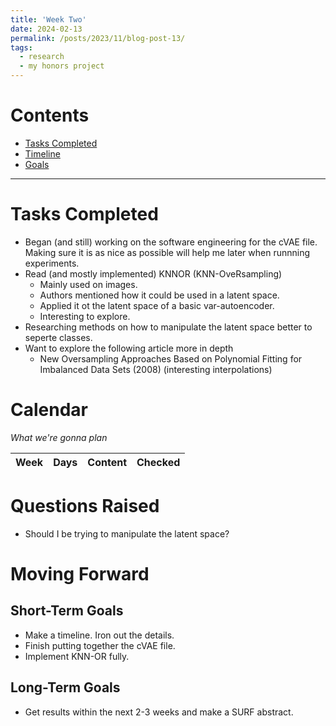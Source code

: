 ```yaml
---
title: 'Week Two'
date: 2024-02-13
permalink: /posts/2023/11/blog-post-13/
tags:
  - research
  - my honors project
---
```



# Contents

- [Tasks Completed](#tasks)
- [Timeline](#calendar)
- [Goals](#moving)


---


<a name="tasks"></a>
# Tasks Completed 

- Began (and still) working on the software engineering for the cVAE file. Making sure it is as nice as possible will help me later when runnning experiments.
- Read (and mostly implemented) KNNOR (KNN-OveRsampling)
  - Mainly used on images.
  - Authors mentioned how it could be used in a latent space.
  - Applied it ot the latent space of a basic var-autoencoder.
  - Interesting to explore.
- Researching methods on how to manipulate the latent space better to seperte classes. 
- Want to explore the following article more in depth
  - New Oversampling Approaches Based on Polynomial Fitting for Imbalanced Data Sets (2008) (interesting interpolations)

<a name="calendar"></a>
# Calendar

*What we're gonna plan*

| Week | Days    | Content    | Checked |
| :---:   | :---: | :---: | :---: |





<a name="questions"></a>
# Questions Raised
- Should I be trying to manipulate the latent space?


<a name="moving"></a>
# Moving Forward

## Short-Term Goals
- Make a timeline. Iron out the details.
- Finish putting together the cVAE file.
- Implement KNN-OR fully. 


## Long-Term Goals
- Get results within the next 2-3 weeks and make a SURF abstract. 
